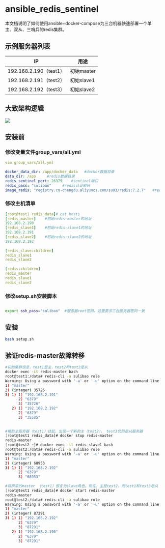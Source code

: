 # ansible_redis_sentinel

本文档说明了如何使用ansible+docker-compose为三台机器快速部署一个单主、双从、三哨兵的redis集群。

## 示例服务器列表

| IP                     | 用途       |
| ---------------------- | ---------- |
| 192.168.2.190（test1） | 初始master |
| 192.168.2.191（test2） | 初始slave1 |
| 192.168.2.192（test3） | 初始slave2 |

## 大致架构逻辑

![](https://i-blog.csdnimg.cn/direct/5046d57775684d5d8a9b6e92e3e6afa6.png)

## 安装前

### 修改变量文件group_vars/all.yml

```yaml
vim group_vars/all.yml
 
docker_data_dir: /app/docker_data   #docker数据目录
data_dir: /app     #redis数据目录
redis_sentinel_port: 26379    #sentinel端口
redis_pass: "sulibao"     #redis认证密码
image_redis: "registry.cn-chengdu.aliyuncs.com/su03/redis:7.2.7"   #redis和sentinel的镜像
```

### 修改主机清单

```yaml
[root@test1 redis_data]# cat hosts 
[redis_master]    #初始redis-master的地址
192.168.2.190
[redis_slave1]    #初始redis-slave1的地址
192.168.2.191 
[redis_slave2]    #初始redis-slave2的地址
192.168.2.192
 
[redis_slave:children]
redis_slave1
redis_slave2
 
[redis:children]
redis_master
redis_slave1
redis_slave2
```

### 修改setup.sh安装脚本

```sh

export ssh_pass="sulibao"  #服务器root密码，这里要求三台服务器密码一致

```

## 安装

```sh
bash setup.sh
```

## 验证redis-master故障转移

```sh
#初始集群信息，test1是主，test2和test3是从
docker exec -it redis-master bash
root@test1:/data# redis-cli -a sulibao role
Warning: Using a password with '-a' or '-u' option on the command line interface may not be safe.
1) "master"
2) (integer) 35726
3) 1) 1) "192.168.2.191"
      2) "6379"
      3) "35726"
   2) 1) "192.168.2.192"
      2) "6379"
      3) "35585"
 
 
#模拟主服务器（test1）挂起，出现一个新的主（test2）， test3仍然是从服务器
[root@test1 redis_data]# docker stop redis-master
redis-master
[root@test2 ~]# docker exec -it redis-slave1 bash
root@test2:/data# redis-cli -a sulibao role
Warning: Using a password with '-a' or '-u' option on the command line interface may not be safe.
1) "master"
2) (integer) 68953
3) 1) 1) "192.168.2.192"
      2) "6379"
      3) "68953"
 
#将原来的master （test1）恢复为slave角色。现在，主是test2，而test1和test3是从
[root@test1 redis_data]# docker start redis-master
redis-master
root@test2:/data# redis-cli -a sulibao role
Warning: Using a password with '-a' or '-u' option on the command line interface may not be safe.
1) "master"
2) (integer) 87291
3) 1) 1) "192.168.2.192"
      2) "6379"
      3) "87291"
   2) 1) "192.168.2.190"
      2) "6379"
      3) "87291"
```